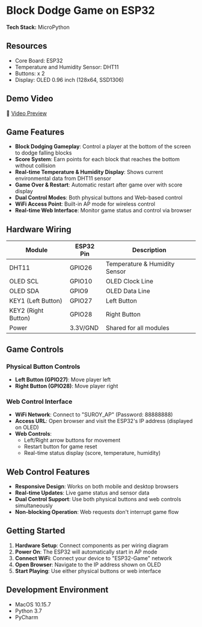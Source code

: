 # Block Dodge Game on ESP32

**Tech Stack:** MicroPython

## Resources

- Core Board: ESP32
- Temperature and Humidity Sensor: DHT11
- Buttons: x 2
- Display: OLED 0.96 inch (128x64, SSD1306)

## Demo Video

🎥 [Video Preview](https://www.bilibili.com/video/BV1p14vzXEVL/)

## Game Features

- **Block Dodging Gameplay**: Control a player at the bottom of the screen to dodge falling blocks
- **Score System**: Earn points for each block that reaches the bottom without collision
- **Real-time Temperature & Humidity Display**: Shows current environmental data from DHT11 sensor
- **Game Over & Restart**: Automatic restart after game over with score display
- **Dual Control Modes**: Both physical buttons and Web-based control
- **WiFi Access Point**: Built-in AP mode for wireless control
- **Real-time Web Interface**: Monitor game status and control via browser

## Hardware Wiring

| Module             | ESP32 Pin | Description           |
|--------------------|-----------|-----------------------|
| DHT11              | GPIO26    | Temperature & Humidity Sensor |
| OLED SCL           | GPIO10    | OLED Clock Line       |
| OLED SDA           | GPIO9     | OLED Data Line        |
| KEY1 (Left Button) | GPIO27    | Left Button           |
| KEY2 (Right Button)| GPIO28    | Right Button          |
| Power              | 3.3V/GND  | Shared for all modules |

## Game Controls

### Physical Button Controls
- **Left Button (GPIO27)**: Move player left
- **Right Button (GPIO28)**: Move player right

### Web Control Interface
- **WiFi Network**: Connect to "SUROY_AP" (Password: 88888888)
- **Access URL**: Open browser and visit the ESP32's IP address (displayed on OLED)
- **Web Controls**:
  - Left/Right arrow buttons for movement
  - Restart button for game reset
  - Real-time status display (score, temperature, humidity)

## Web Control Features

- **Responsive Design**: Works on both mobile and desktop browsers
- **Real-time Updates**: Live game status and sensor data
- **Dual Control Support**: Use both physical buttons and web controls simultaneously
- **Non-blocking Operation**: Web requests don't interrupt game flow

## Getting Started

1. **Hardware Setup**: Connect components as per wiring diagram
2. **Power On**: The ESP32 will automatically start in AP mode
3. **Connect WiFi**: Connect your device to "ESP32-Game" network
4. **Open Browser**: Navigate to the IP address shown on OLED
5. **Start Playing**: Use either physical buttons or web interface

## Development Environment

+ MacOS 10.15.7
+ Python 3.7
+ PyCharm